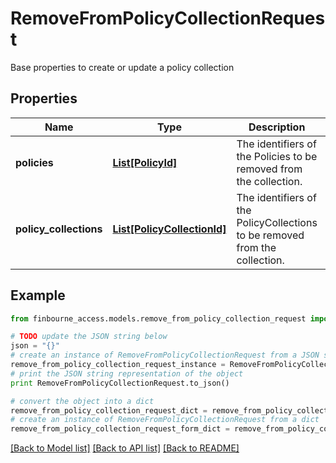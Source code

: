 # RemoveFromPolicyCollectionRequest

Base properties to create or update a policy collection

## Properties
Name | Type | Description | Notes
------------ | ------------- | ------------- | -------------
**policies** | [**List[PolicyId]**](PolicyId.md) | The identifiers of the Policies to be removed from the collection. | [optional] 
**policy_collections** | [**List[PolicyCollectionId]**](PolicyCollectionId.md) | The identifiers of the PolicyCollections to be removed from the collection. | [optional] 

## Example

```python
from finbourne_access.models.remove_from_policy_collection_request import RemoveFromPolicyCollectionRequest

# TODO update the JSON string below
json = "{}"
# create an instance of RemoveFromPolicyCollectionRequest from a JSON string
remove_from_policy_collection_request_instance = RemoveFromPolicyCollectionRequest.from_json(json)
# print the JSON string representation of the object
print RemoveFromPolicyCollectionRequest.to_json()

# convert the object into a dict
remove_from_policy_collection_request_dict = remove_from_policy_collection_request_instance.to_dict()
# create an instance of RemoveFromPolicyCollectionRequest from a dict
remove_from_policy_collection_request_form_dict = remove_from_policy_collection_request.from_dict(remove_from_policy_collection_request_dict)
```
[[Back to Model list]](../README.md#documentation-for-models) [[Back to API list]](../README.md#documentation-for-api-endpoints) [[Back to README]](../README.md)


